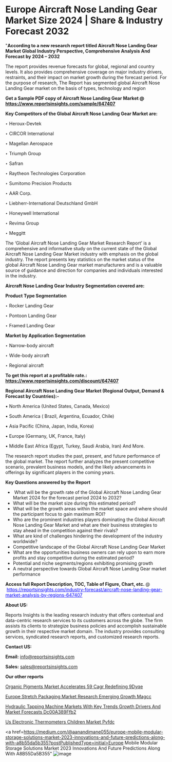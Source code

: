 # Europe Aircraft Nose Landing Gear Market Size 2024 | Share & Industry Forecast 2032

"<strong>According to a new research report titled Aircraft Nose Landing Gear Market Global Industry Perspective, Comprehensive Analysis And Forecast by 2024 – 2032</strong>

The report provides revenue forecasts for global, regional and country levels. It also provides comprehensive coverage on major industry drivers, restraints, and their impact on market growth during the forecast period. For the purpose of research, The Report has segmented global Aircraft Nose Landing Gear market on the basis of types, technology and region

<strong>Get a Sample PDF copy of Aircraft Nose Landing Gear Market </strong><strong>@<a href=https://www.reportsinsights.com/sample/647407 style=color:#0000ff;> https://www.reportsinsights.com/sample/647407</a></strong></font>

<strong>Key Competitors of the Global Aircraft Nose Landing Gear Market are:</strong>

‣ Heroux-Devtek

‣ CIRCOR International

‣ Magellan Aerospace

‣ Triumph Group

‣ Safran

‣ Raytheon Technologies Corporation

‣ Sumitomo Precision Products

‣ AAR Corp.

‣ Liebherr-International Deutschland GmbH

‣ Honeywell International

‣ Revima Group

‣ Meggitt

The ‘Global Aircraft Nose Landing Gear Market Research Report’ is a comprehensive and informative study on the current state of the Global Aircraft Nose Landing Gear Market industry with emphasis on the global industry. The report presents key statistics on the market status of the global Aircraft Nose Landing Gear market manufacturers and is a valuable source of guidance and direction for companies and individuals interested in the industry.

<strong>Aircraft Nose Landing Gear Industry Segmentation covered are:</strong>

<strong>Product Type Segmentation</strong>

‣ Rocker Landing Gear

‣ Pontoon Landing Gear

‣ Framed Landing Gear

<strong>Market by Application Segmentation</strong>

‣ Narrow-body aircraft

‣ Wide-body aircraft

‣ Regional aircraft

<strong>To get this report at a profitable rate.: <a href=https://www.reportsinsights.com/discount/647407 style=color:#0000ff;>https://www.reportsinsights.com/discount/647407</a></strong></font>

<strong>Regional Aircraft Nose Landing Gear Market (Regional Output, Demand &amp; Forecast by Countries):-</strong>

• North America (United States, Canada, Mexico)

• South America ( Brazil, Argentina, Ecuador, Chile)

• Asia Pacific (China, Japan, India, Korea)

• Europe (Germany, UK, France, Italy)

• Middle East Africa (Egypt, Turkey, Saudi Arabia, Iran) And More.

The research report studies the past, present, and future performance of the global market. The report further analyzes the present competitive scenario, prevalent business models, and the likely advancements in offerings by significant players in the coming years.

<strong>Key Questions answered by the Report</strong>
<ul>
  <li> What will be the growth rate of the Global Aircraft Nose Landing Gear Market 2024 for the forecast period 2024 to 2032?</li>
  <li>What will be the market size during this estimated period?</li>
  <li>What will be the growth areas within the market space and where should the participant focus to gain maximum ROI?</li>
  <li>Who are the prominent industries players dominating the Global Aircraft Nose Landing Gear Market and what are their business strategies to stay ahead in the competition against their rivals?</li>
  <li>What are kind of challenges hindering the development of the industry worldwide?</li>
  <li>Competitive landscape of the Global Aircraft Nose Landing Gear Market</li>
  <li>What are the opportunities business owners can rely upon to earn more profits and stay competitive during the estimated period?</li>
  <li>Potential and niche segments/regions exhibiting promising growth</li>
  <li>A neutral perspective towards Global Aircraft Nose Landing Gear market performance</li>
</ul>
<strong>Access full Report Description, TOC, Table of Figure, Chart, etc. </strong>@  <a href=https://reportsinsights.com/industry-forecast/aircraft-nose-landing-gear-market-analysis-by-regions-647407 style=color:#0000ff;>https://reportsinsights.com/industry-forecast/aircraft-nose-landing-gear-market-analysis-by-regions-647407</a></font>

<strong><strong>About US</strong>:</strong>

Reports Insights is the leading research industry that offers contextual and data-centric research services to its customers across the globe. The firm assists its clients to strategize business policies and accomplish sustainable growth in their respective market domain. The industry provides consulting services, syndicated research reports, and customized research reports.

<strong>Contact US:</strong>

<p class=""""><b>Email:</b> <a href=mailto:info@reportsinsights.com>info@reportsinsights.com</a></p>
<p class=""""><b>Sales:</b> <a href=mailto:sales@reportsinsights.com>sales@reportsinsights.com</a></p>

<strong>Our other reports</strong>

<a href=https://www.linkedin.com/pulse/organic-pigments-market-accelerates-59-cagr-redefining-9dyqe/>Organic Pigments Market Accelerates 59 Cagr Redefining 9Dyqe</a>

<a href=https://www.linkedin.com/pulse/europe-stretch-packaging-market-research-emerging-growth-magcc/>Europe Stretch Packaging Market Research Emerging Growth Magcc</a>

<a href=https://medium.com/@sakshideshmukh994/hydraulic-tapping-machine-markets-with-key-trends-growth-drivers-and-market-forecasts-dc00a389ffb2>Hydraulic Tapping Machine Markets With Key Trends Growth Drivers And Market Forecasts Dc00A389Ffb2</a>

<a href=https://www.linkedin.com/pulse/us-electronic-thermometers-children-market-pvfdc/>Us Electronic Thermometers Children Market Pvfdc</a>

<a href=https://medium.com/@aanandimane055/europe-mobile-modular-storage-solutions-market-2023-innovations-and-future-predictions-along-with-a8b55da5b355?postPublishedType=initial>Europe Mobile Modular Storage Solutions Market 2023 Innovations And Future Predictions Along With A8B55Da5B355</a>"
![image](https://github.com/Jaayaachit/RIMarket/assets/158452289/d61fd8a0-2d91-4ac4-a244-10ba6c717d2e)

